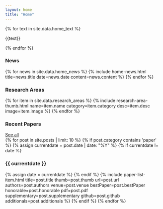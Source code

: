```yaml
---
layout: home
title: "Home"
---
```

<section class="main-section-wrap display-text">
  <div class="text">
    {% for text in site.data.home_text %}
      <p class="home-display">{{text}}</p>
    {% endfor %}
  </div>
</section>

<section class="main-section-wrap">
  <div class="title-wrap">
    <h3>News</h3>
  </div>
  {% for news in site.data.home_news %}
    {% include home-news.html title=news.title date=news.date content=news.content %}
  {% endfor %}
</section>

<section class="main-section-wrap">
  <div class="title-wrap">
    <h3>Research Areas</h3>
  </div>
  <div class="image-grid">
    {% for item in site.data.research_areas %}
       {% include research-area-thumb.html
          name=item.name
          category=item.category
          desc=item.desc
          image=item.image
        %}
    {% endfor %}
  </div>

</section>

<section class="main-section-wrap">
  <div class="title-wrap">
    <h3>Recent Papers</h3>
    <a href="/publications">See all</a>
  </div>
  {% for post in site.posts | limit: 10 %}
    {% if post.category contains 'paper' %}
      {% assign currentdate = post.date | date: "%Y" %}
      {% if currentdate != date %}
        <h3 class="paper-year-title" id="y{{currentdate}}">{{ currentdate }}</h3>
        {% assign date = currentdate %}
      {% endif %}
        {% include paper-list-item.html
          title=post.title
          thumb=post.thumb
          url=post.url
          authors=post.authors
          venue=post.venue
          bestPaper=post.bestPaper
          honorable=post.honorable
          pdf=post.pdf
          supplementary=post.supplementary
          github=post.github
          additionals=post.additionals
        %}
    {% endif %}
  {% endfor %}
</section>
